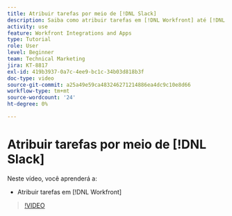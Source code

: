 ```yaml
---
title: Atribuir tarefas por meio de [!DNL Slack]
description: Saiba como atribuir tarefas em [!DNL Workfront] até [!DNL Slack]
activity: use
feature: Workfront Integrations and Apps
type: Tutorial
role: User
level: Beginner
team: Technical Marketing
jira: KT-8817
exl-id: 419b3937-0a7c-4ee9-bc1c-34b03d818b3f
doc-type: video
source-git-commit: a25a49e59ca483246271214886ea4dc9c10e8d66
workflow-type: tm+mt
source-wordcount: '24'
ht-degree: 0%

---
```


# Atribuir tarefas por meio de [!DNL Slack]

Neste vídeo, você aprenderá a:

* Atribuir tarefas em [!DNL Workfront]

>[!VIDEO](https://video.tv.adobe.com/v/335117/?quality=12&learn=on)
